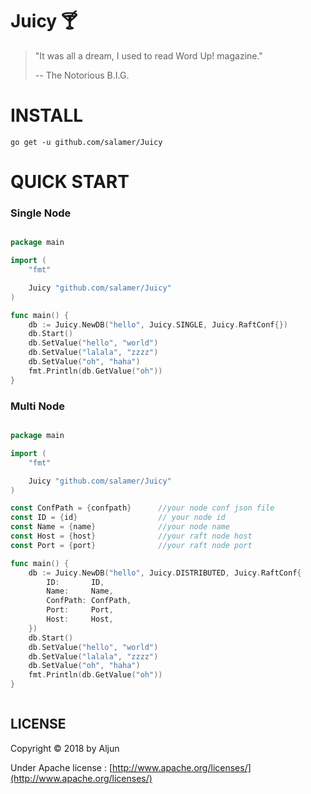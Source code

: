 
#  Juicy :cocktail:

> "It was all a dream, I used to read Word Up! magazine."
>
> -- <Juicy> The Notorious B.I.G.

# INSTALL

    go get -u github.com/salamer/Juicy

# QUICK START

### Single Node

```GO

package main

import (
	"fmt"

	Juicy "github.com/salamer/Juicy"
)

func main() {
	db := Juicy.NewDB("hello", Juicy.SINGLE, Juicy.RaftConf{})
	db.Start()
	db.SetValue("hello", "world")
	db.SetValue("lalala", "zzzz")
	db.SetValue("oh", "haha")
	fmt.Println(db.GetValue("oh"))
}


```

### Multi Node

```GO

package main

import (
	"fmt"

	Juicy "github.com/salamer/Juicy"
)

const ConfPath = {confpath}      //your node conf json file
const ID = {id}                  // your node id
const Name = {name}              //your node name
const Host = {host}              //your raft node host
const Port = {port}              //your raft node port

func main() {
	db := Juicy.NewDB("hello", Juicy.DISTRIBUTED, Juicy.RaftConf{
		ID:       ID,
		Name:     Name,
		ConfPath: ConfPath,
		Port:     Port,
		Host:     Host,
	})
	db.Start()
	db.SetValue("hello", "world")
	db.SetValue("lalala", "zzzz")
	db.SetValue("oh", "haha")
	fmt.Println(db.GetValue("oh"))
}



```

## LICENSE
Copyright © 2018 by Aljun

Under Apache license : [http://www.apache.org/licenses/](http://www.apache.org/licenses/)

